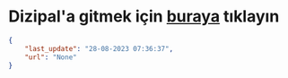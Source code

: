 # Dizipal'a gitmek için [buraya](None) tıklayın
    
```json
{
    "last_update": "28-08-2023 07:36:37",
    "url": "None"
}
```